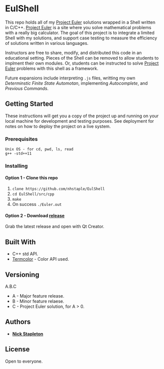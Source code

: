 # EulShell

This repo holds all of my [Project Euler](https://projecteuler.net/) solutions wrapped in a Shell written in C/C++. [Project Euler](https://projecteuler.net/) is a site where you solve mathematical problems with a really big calculator. The goal of this project is to integrate a limited Shell with my solutions, and support case testing to measure the efficiency of solutions written in various languages.

Instructors are free to share, modify, and distributed this code in an educational setting. Pieces of the Shell can be removed to allow students to implment their own modules. Or, students can be instructed to solve [Project Euler](https://projecteuler.net/) problems with this shell as a framework.

Future expansions include interpreting `.js` files, writting my own _Determinstic Finite State Automotan_, implementing _Autocomplete_, and _Previous Commands_.

## Getting Started

These instructions will get you a copy of the project up and running on your local machine for development and testing purposes. See deployment for notes on how to deploy the project on a live system.

### Prerequisites

```
Unix OS - for cd, pwd, ls, read
g++ -std++11
```

### Installing

#### Option 1 - Clone this repo

1. `clone https://github.com/nhstaple/EulShell`
2. `cd EulShell/src/cpp`
3. `make`
4. On success `./Euler.out`

#### Option 2 - Download [release](https://github.com/nhstaple/EulShell/releases)

Grab the latest release and open with Qt Creator.

## Built With

* C++ std API.
* [Termcolor](https://github.com/ikalnytskyi/termcolor) - Color API used.

## Versioning

A.B.C
* A - Major feature release.
* B - Minor feature relaese.
* C - Project Euler solution, for A > 0.

## Authors

* [**Nick Stapleton**](https://nhstaple.github.io)

## License

Open to everyone.
